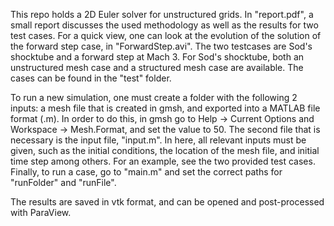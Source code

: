 This repo holds a 2D Euler solver for unstructured grids. In "report.pdf", a small report discusses the used methodology as well as the results for two test cases. For a quick view, one can look at the evolution of the solution of the forward step case, in "ForwardStep.avi". The two testcases are Sod's shocktube and a forward step at Mach 3. For Sod's shocktube, both an unstructured mesh case and a structured mesh case are available. The cases can be found in the "test" folder. 

To run a new simulation, one must create a folder with the following 2 inputs: a mesh file that is created in gmsh, and exported into a MATLAB file format (.m). In order to do this, in gmsh go to Help -> Current Options and Workspace -> Mesh.Format, and set the value to 50. The second file that is necessary is the input file, "input.m". In here, all relevant inputs must be given, such as the initial conditions, the location of the mesh file, and initial time step among others. For an example, see the two provided test cases. Finally, to run a case, go to "main.m" and set the correct paths for "runFolder" and "runFile". 

The results are saved in vtk format, and can be opened and post-processed with ParaView.